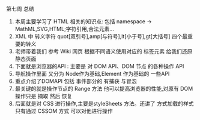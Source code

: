 第七周 总结
1. 本周主要学习了 HTML 相关的知识点: 包括 namespace -> MathML,SVG,HTML;字符引用,合法元素...
2. XML 中 转义字符 quot[双引号],amp[与符号],lt[小于号],gt[大括号] 四个最重要的转义
3. 老师带着我们 参考 Wiki 网页 根据不同语义使用对应的 标签元素 给我们还原 静态页面
4. 下面就是浏览器的API : 主要是 对 DOM API、DOM 节点 的各种操作 API
5. 导航操作里面 又分为 Node作为基础,Element 作为基础的 一些API
6. 重点介绍了DOMAPI  包括 事件部分的 有捕获 与冒泡
7. 最关键的就是操作节点的 Range 方法 他可以提高浏览器的性能,对原有 DOM 操作只是 摘取 然后 恢复
8. 后面就是对 CSS 进行操作,主要是styleSheets 方法。还讲了 <link> 方式加载的样式 只有通过 CSSOM 方式 可以对他进行操作